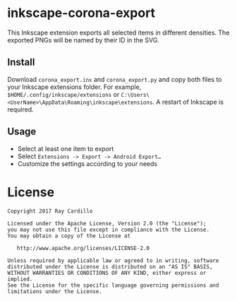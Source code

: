 inkscape-corona-export
========

This Inkscape extension exports all selected items in different densities. The exported PNGs will be named by their ID in the SVG.

Install
--------

Download `corona_export.inx` and `corona_export.py` and copy both files to your Inkscape extensions folder. For example, `$HOME/.config/inkscape/extensions` or `C:\Users\<UserName>\AppData\Roaming\inkscape\extensions`. A restart of Inkscape is required.

Usage
--------

* Select at least one item to export
* Select `Extensions -> Export -> Android Export…`
* Customize the settings according to your needs

License
========

    Copyright 2017 Ray Cardillo

    Licensed under the Apache License, Version 2.0 (the "License");
    you may not use this file except in compliance with the License.
    You may obtain a copy of the License at

       http://www.apache.org/licenses/LICENSE-2.0

    Unless required by applicable law or agreed to in writing, software
    distributed under the License is distributed on an "AS IS" BASIS,
    WITHOUT WARRANTIES OR CONDITIONS OF ANY KIND, either express or implied.
    See the License for the specific language governing permissions and
    limitations under the License.
